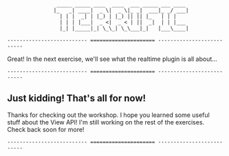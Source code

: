 ```
                _____ _____ ____  ____  ___ _____ ___ ____
               |_   _| ____|  _ \|  _ \|_ _|  ___|_ _/ ___|
                 | | |  _| | |_) | |_) || || |_   | | |
                 | | | |___|  _ <|  _ < | ||  _|  | | |___
                 |_| |_____|_| \_\_| \_\___|_|   |___\____|

-------------------------- ===================== --------------------------
```

Great! In the next exercise, we'll see what the realtime plugin is all about...

```
-------------------------- ===================== --------------------------
```

## Just kidding! That's all for now!

Thanks for checking out the workshop. I hope you learned some useful stuff about the View API! I'm still working on the rest of the exercises. Check back soon for more!

```
-------------------------- ===================== --------------------------
```
